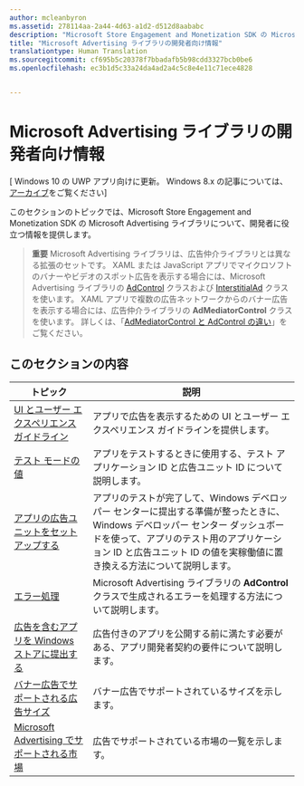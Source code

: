 ```yaml
---
author: mcleanbyron
ms.assetid: 278114aa-2a44-4d63-a1d2-d512d8aababc
description: "Microsoft Store Engagement and Monetization SDK の Microsoft Advertising ライブラリについての一般的な開発者向けの情報をお知らせします。"
title: "Microsoft Advertising ライブラリの開発者向け情報"
translationtype: Human Translation
ms.sourcegitcommit: cf695b5c20378f7bbadafb5b98cdd3327bcb0be6
ms.openlocfilehash: ec3b1d5c33a24da4ad2a4c5c8e4e11c71ece4828


---
```


# Microsoft Advertising ライブラリの開発者向け情報


\[ Windows 10 の UWP アプリ向けに更新。 Windows 8.x の記事については、[アーカイブ](http://go.microsoft.com/fwlink/p/?linkid=619132)をご覧ください\]

このセクションのトピックでは、Microsoft Store Engagement and Monetization SDK の Microsoft Advertising ライブラリについて、開発者に役立つ情報を提供します。

  > **重要**   Microsoft Advertising ライブラリは、広告仲介ライブラリとは異なる拡張のセットです。 XAML または JavaScript アプリでマイクロソフトのバナーやビデオのスポット広告を表示する場合には、Microsoft Advertising ライブラリの [AdControl](https://msdn.microsoft.com/library/windows/apps/microsoft.advertising.winrt.ui.adcontrol.aspx) クラスおよび [InterstitialAd](https://msdn.microsoft.com/library/windows/apps/microsoft.advertising.winrt.ui.interstitialad.aspx) クラスを使います。 XAML アプリで複数の広告ネットワークからのバナー広告を表示する場合には、広告仲介ライブラリの **AdMediatorControl** クラスを使います。 詳しくは、「[AdMediatorControl と AdControl の違い](what-is-the-difference-admediatorcontrol-or-adcontrol.md)」をご覧ください。

## このセクションの内容

| トピック                                                                                                       | 説明                 |
|-------------------------------------------------------------------------------------------------------------|-----------------------------|
| [UI とユーザー エクスペリエンス ガイドライン](ui-and-user-experience-guidelines.md) |  アプリで広告を表示するための UI とユーザー エクスペリエンス ガイドラインを提供します。  |
| [テスト モードの値](test-mode-values.md)        |  アプリをテストするときに使用する、テスト アプリケーション ID と広告ユニット ID について説明します。   |
| [アプリの広告ユニットをセットアップする](set-up-ad-units-in-your-app.md)      | アプリのテストが完了して、Windows デベロッパー センターに提出する準備が整ったときに、Windows デベロッパー センター ダッシュボードを使って、アプリのテスト用のアプリケーション ID と広告ユニット ID の値を実稼働値に置き換える方法について説明します。   |
| [エラー処理](error-handling-with-advertising-libraries.md)                                    |  Microsoft Advertising ライブラリの **AdControl** クラスで生成されるエラーを処理する方法について説明します。   |
| [広告を含むアプリを Windows ストアに提出する](submit-an-app-with-ads-to-the-windows-store.md)                                    |  広告付きのアプリを公開する前に満たす必要がある、アプリ開発者契約の要件について説明します。   |
| [バナー広告でサポートされる広告サイズ](supported-ad-sizes-for-banner-ads.md)                                    |  バナー広告でサポートされているサイズを示します。   |
| [Microsoft Advertising でサポートされる市場](supported-markets-for-microsoft-advertising.md)                                    |  広告でサポートされている市場の一覧を示します。   |



 

 



<!--HONumber=Jun16_HO4-->


